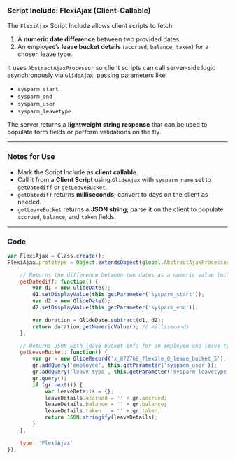 ###  Script Include: FlexiAjax (Client-Callable)

The `FlexiAjax` Script Include allows client scripts to fetch:

1. A **numeric date difference** between two provided dates.  
2. An employee’s **leave bucket details** (`accrued`, `balance`, `taken`) for a chosen leave type.

It uses `AbstractAjaxProcessor` so client scripts can call server-side logic asynchronously via `GlideAjax`, passing parameters like:

- `sysparm_start`
- `sysparm_end`
- `sysparm_user`
- `sysparm_leavetype`

The server returns a **lightweight string response** that can be used to populate form fields or perform validations on the fly.

---

###  Notes for Use

- Mark the Script Include as **client callable**.
- Call it from a **Client Script** using `GlideAjax` with `sysparm_name` set to `getDatediff` or `getLeaveBucket`.
- `getDatediff` returns **milliseconds**; convert to days on the client as needed.
- `getLeaveBucket` returns a **JSON string**; parse it on the client to populate `accrued`, `balance`, and `taken` fields.


---

###  Code

```javascript
var FlexiAjax = Class.create();
FlexiAjax.prototype = Object.extendsObject(global.AbstractAjaxProcessor, {

    // Returns the difference between two dates as a numeric value (milliseconds)
    getDatediff: function() {
        var d1 = new GlideDate();
        d1.setDisplayValue(this.getParameter('sysparm_start'));
        var d2 = new GlideDate();
        d2.setDisplayValue(this.getParameter('sysparm_end'));

        var duration = GlideDate.subtract(d1, d2);
        return duration.getNumericValue(); // milliseconds
    },

    // Returns JSON with leave bucket info for an employee and leave type
    getLeaveBucket: function() {
        var gr = new GlideRecord('x_872769_flexile_0_leave_bucket_5');
        gr.addQuery('employee', this.getParameter('sysparm_user'));
        gr.addQuery('leave_type', this.getParameter('sysparm_leavetype'));
        gr.query();
        if (gr.next()) {
            var leaveDetails = {};
            leaveDetails.accrued = '' + gr.accrued;
            leaveDetails.balance = '' + gr.balance;
            leaveDetails.taken   = '' + gr.taken;
            return JSON.stringify(leaveDetails);
        }
    },

    type: 'FlexiAjax'
});
